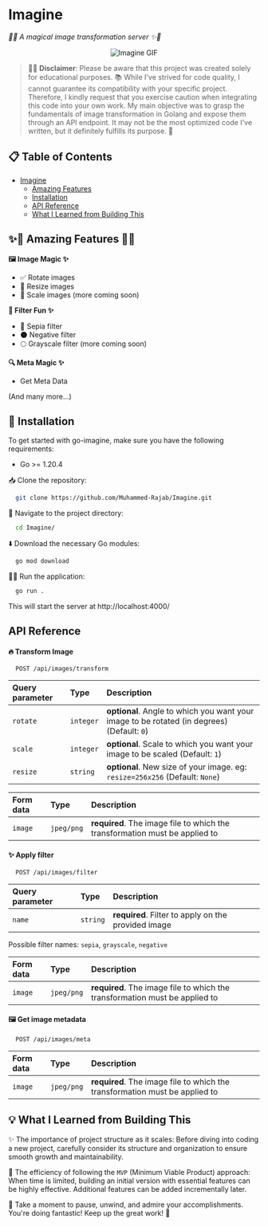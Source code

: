 # Imagine

_🌄✨ A magical image transformation server ✨🌄_

<p align="center">
    <img src="https://media3.giphy.com/media/26BRKOtNgpAqlnxf2/giphy.gif?cid=ecf05e47n0poatxkof4fxyp70qpbqbq70xop2h8n9c6fa86x&ep=v1_gifs_search&rid=giphy.gif&ct=g" alt="Imagine GIF">
</p>

> 🌟💡 **Disclaimer**: Please be aware that this project was created solely for educational purposes. 📚 While I've strived for code quality, I cannot guarantee its compatibility with your specific project. Therefore, I kindly request that you exercise caution when integrating this code into your own work. My main objective was to grasp the fundamentals of image transformation in Golang and expose them through an API endpoint. It may not be the most optimized code I've written, but it definitely fulfills its purpose. 🎯

## 📋 Table of Contents

- [Imagine](#imagine)
  - [Amazing Features](#-amazing-features-)
  - [Installation](#-installation)
  - [API Reference](#api-reference)
  - [What I Learned from Building This](#-what-i-learned-from-building-this)

## ✨🌟 Amazing Features 🌟✨

**🖼️ Image Magic ✨**

- ✅ Rotate images
- 📏 Resize images
- 📐 Scale images
  (more coming soon)

**🌈 Filter Fun ✨**

- 🌻 Sepia filter
- 🌑 Negative filter
- 🌕 Grayscale filter
  (more coming soon)

**🔍 Meta Magic ✨**

- Get Meta Data

(And many more...)

## 🚀 Installation

To get started with go-imagine, make sure you have the following requirements:

- Go >= 1.20.4

📥 Clone the repository:

```bash
  git clone https://github.com/Muhammed-Rajab/Imagine.git
```

📂 Navigate to the project directory:

```bash
  cd Imagine/
```

⬇️ Download the necessary Go modules:

```bash
  go mod download
```

🏃‍♀️ Run the application:

```bash
  go run .
```

This will start the server at http://localhost:4000/

## API Reference

#### 🔥 Transform Image

```http
  POST /api/images/transform
```

| Query parameter | Type      | Description                                                                                |
| :-------------- | :-------- | :----------------------------------------------------------------------------------------- |
| `rotate`        | `integer` | **optional**. Angle to which you want your image to be rotated (in degrees) (Default: `0`) |
| `scale`         | `integer` | **optional**. Scale to which you want your image to be scaled (Default: `1`)               |
| `resize`        | `string`  | **optional**. New size of your image. eg: `resize=256x256` (Default: `None`)               |

| Form data | Type       | Description                                                                 |
| :-------- | :--------- | :-------------------------------------------------------------------------- |
| `image`   | `jpeg/png` | **required**. The image file to which the transformation must be applied to |

#### ✨ Apply filter

```http
  POST /api/images/filter
```

| Query parameter | Type     | Description                                         |
| :-------------- | :------- | :-------------------------------------------------- |
| `name`          | `string` | **required**. Filter to apply on the provided image |

Possible filter names: `sepia`, `grayscale`, `negative`

| Form data | Type       | Description                                                                 |
| :-------- | :--------- | :-------------------------------------------------------------------------- |
| `image`   | `jpeg/png` | **required**. The image file to which the transformation must be applied to |

#### 🖼️ Get image metadata

```http
  POST /api/images/meta
```

| Form data | Type       | Description                                                                 |
| :-------- | :--------- | :-------------------------------------------------------------------------- |
| `image`   | `jpeg/png` | **required**. The image file to which the transformation must be applied to |

## 💡 What I Learned from Building This

✨ The importance of project structure as it scales: Before diving into coding a new project, carefully consider its structure and organization to ensure smooth growth and maintainability.

🚀 The efficiency of following the `MVP` (Minimum Viable Product) approach: When time is limited, building an initial version with essential features can be highly effective. Additional features can be added incrementally later.

🌿 Take a moment to pause, unwind, and admire your accomplishments. You're doing fantastic! Keep up the great work! 🎉

